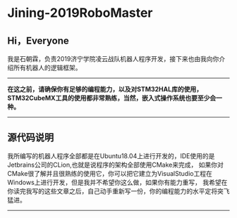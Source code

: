 # Jining-2019RoboMaster
## Hi，Everyone
我是石朝霖，负责2019济宁学院凌云战队机器人程序开发，接下来也由我向你介绍所有机器人的逻辑框架。  
**********
**在这之前，请确保你有足够的编程能力，以及对STM32HAL库的使用，STM32CubeMX工具的使用都非常熟练，当然，嵌入式操作系统也要至少会一种。**
**********
## 源代码说明
我所编写的机器人程序全部都是在Ubuntu18.04上进行开发的，IDE使用的是Jetbrains公司的CLion,也就是说程序的架构全部使用CMake来完成，
如果你对CMake很了解并且很熟练的使用它，你可以把它建立为VisualStudio工程在Windows上进行开发，但是我并不希望你这么做，如果你有能力重写，
我希望在你读完我写的这些文章之后，自己动手重新写一份，你的编程能力的水平定将突飞猛进。
**********
